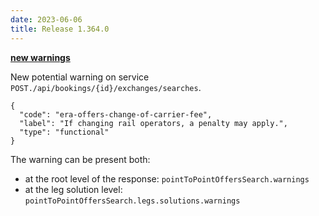 ```yaml
---
date: 2023-06-06
title: Release 1.364.0
---
```

**<u>new warnings</u>**

New potential warning on service `POST./api/bookings/{id}/exchanges/searches`.
```
{
  "code": "era-offers-change-of-carrier-fee",
  "label": "If changing rail operators, a penalty may apply.",
  "type": "functional"
}
```
The warning can be present both:
- at the root level of the response: `pointToPointOffersSearch.warnings`
- at the leg solution level: `pointToPointOffersSearch.legs.solutions.warnings`